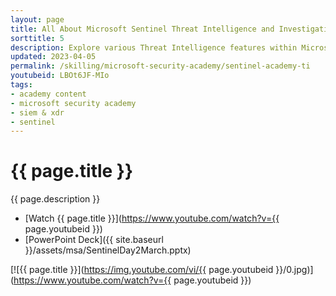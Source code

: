 ```yaml
---
layout: page
title: All About Microsoft Sentinel Threat Intelligence and Investigation
sorttitle: 5
description: Explore various Threat Intelligence features within Microsoft Sentinel and learn about Sentinel’s advanced multistage attack detection with Fusion, which is a powerful correlation engine. Lastly, analyze basic incident investigations, including investigations across workspaces for MSSPs scenarios.
updated: 2023-04-05
permalink: /skilling/microsoft-security-academy/sentinel-academy-ti
youtubeid: LBOt6JF-MIo
tags: 
- academy content
- microsoft security academy
- siem & xdr
- sentinel
---
```


# {{ page.title }}

{{ page.description }}

* [Watch {{ page.title }}](https://www.youtube.com/watch?v={{ page.youtubeid }})
* [PowerPoint Deck]({{ site.baseurl }}/assets/msa/SentinelDay2March.pptx)

[![{{ page.title }}](https://img.youtube.com/vi/{{ page.youtubeid }}/0.jpg)](https://www.youtube.com/watch?v={{ page.youtubeid }})
